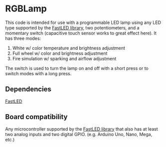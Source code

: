 # RGBLamp

This code is intended for use with a programmable LED lamp using any LED type
supported by the [FastLED library](https://github.com/FastLED/FastLED), two
potentiometers, and a momentary switch (capacitive touch sensor works to great
effect here). It has three modes:

1) White w/ color temperature and brightness adjustment  
2) Full wheel w/ color and brightness adjustment  
3) Fire simulation w/ sparking and airflow adjustment

The switch is used to turn the lamp on and off with a short press or to switch
modes with a long press.

## Dependencies
[FastLED](https://github.com/FastLED/FastLED)

## Board compatibility
Any microcontroller supported by the [FastLED library](https://github.com/FastLED/FastLED)
that also has at least two analog inputs and two digital GPIO. (e.g. Arduino Uno,
    Nano, Mega, etc.)
